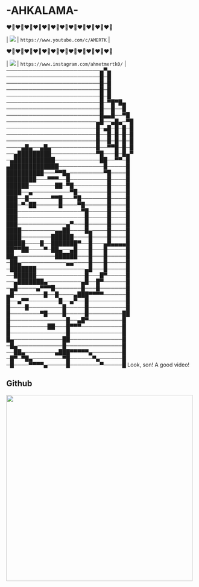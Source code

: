 # -AHKALAMA-
​❤️‍🔥​❤️‍🔥​❤️‍🔥​❤️‍🔥​❤️‍🔥​❤️‍🔥​❤️‍🔥​❤️‍🔥​❤️‍🔥​❤️‍🔥​❤️‍🔥​❤️‍🔥

| <img src="https://img.shields.io/badge/YouTube-FF0000?style=for-the-badge&logo=youtube&logoColor=white" />                 | `https://www.youtube.com/c/AMERTK`                 |

​❤️‍🔥​❤️‍🔥​❤️‍🔥​❤️‍🔥​❤️‍🔥​❤️‍🔥​❤️‍🔥​❤️‍🔥​❤️‍🔥​❤️‍🔥​❤️‍🔥​❤️‍🔥

| <img src="https://img.shields.io/badge/Instagram-E4405F?style=for-the-badge&logo=instagram&logoColor=white" />                 | `https://www.instagram.com/ahmetmertk0/`                 |
  ─────────────────────────▄▀▄
─────────────────────────█─█
─────────────────────────█─█
─────────────────────────█─█
─────────────────────────█─█
─────────────────────────█─▀█▀█▄
─────────────────────────█──█──█
─────────────────────────█▄▄█──▀█
────────────────────────▄█──▄█▄─▀█
────────────────────────█─▄█─█─█─█
────────────────────────█──█─█─█─█
────────────────────────█──█─█─█─█
────▄█▄──▄█▄────────────█──▀▀█─█─█
──▄█████████────────────▀█───█─█▄▀
─▄███████████────────────██──▀▀─█
▄█████████████────────────█─────█
██████████───▀▀█▄─────────▀█────█
████████───▀▀▀──█──────────█────█
██████───────██─▀█─────────█────█
████──▄──────────▀█────────█────█
███──█──────▀▀█───▀█───────█────█
███─▀─██──────█────▀█──────█────█
███─────────────────▀█─────█────█
███──────────────────█─────█────█
███─────────────▄▀───█─────█────█
████─────────▄▄██────█▄────█────█
████────────██████────█────█────█
█████────█──███████▀──█───▄█▄▄▄▄█
██▀▀██────▀─██▄──▄█───█───█─────█
██▄──────────██████───█───█─────█
─██▄────────────▄▄────█───█─────█
─███████─────────────▄█───█─────█
──██████─────────────█───█▀─────█
──▄███████▄─────────▄█──█▀──────█
─▄█─────▄▀▀▀█───────█───█───────█
▄█────────█──█────▄███▀▀▀▀──────█
█──▄▀▀────────█──▄▀──█──────────█
█────█─────────█─────█──────────█
█────────▀█────█─────█─────────██
█───────────────█──▄█▀─────────█ 
█──────────██───█▀▀▀───────────█
█───────────────█──────────────█
█▄─────────────██──────────────█
─█▄────────────█───────────────█
──██▄────────▄███▀▀▀▀▀▄────────█
─█▀─▀█▄────────▀█──────▀▄──────█
─█────▀▀▀▀▄─────█────────▀─────█﻿
Look, son! A good video!




## Github
 <p><img width="494" src="https://github-readme-stats.vercel.app/api/top-langs/?username=ahkalama&amp;theme=swift&amp;hide_border=true&amp;include_all_commits=false&amp;count_private=false&amp;layout=compact" alt=""><br/></p>

  <p><img src="https://github-readme-stats.vercel.app/api?username=ahkalama&amp;theme=swift&amp;hide_border=true&amp;include_all_commits=false&amp;count_private=false" alt=""><br/></p>

<p><img src="https://github-readme-streak-stats.herokuapp.com/?user=ahkalama&amp;theme=swift&amp;hide_border=true" alt=""></p>
